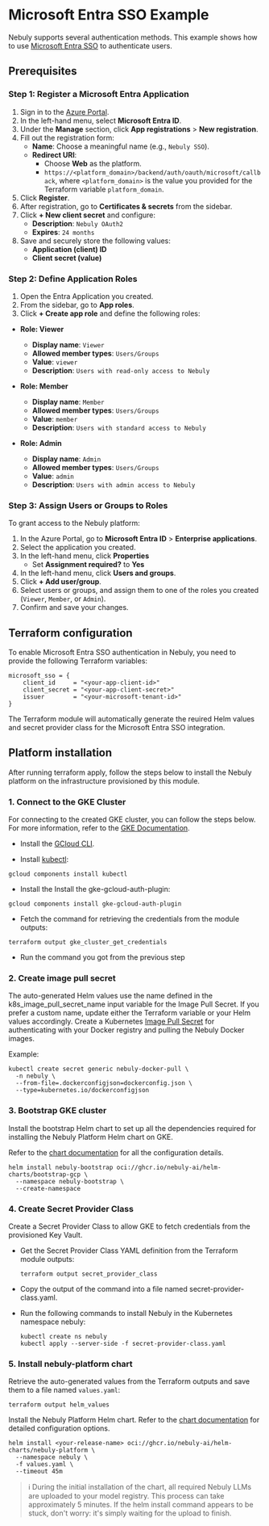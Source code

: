 # Microsoft Entra SSO Example

Nebuly supports several authentication methods.
This example shows how to use [Microsoft Entra SSO](https://www.microsoft.com/en-us/security/business/identity-access/microsoft-entra-single-sign-on) to authenticate users.

## Prerequisites

### Step 1: Register a Microsoft Entra Application

1. Sign in to the [Azure Portal](https://portal.azure.com/).
2. In the left-hand menu, select **Microsoft Entra ID**.
3. Under the **Manage** section, click **App registrations** > **New registration**.
4. Fill out the registration form:
   - **Name**: Choose a meaningful name (e.g., `Nebuly SSO`).
   - **Redirect URI**:
     - Choose **Web** as the platform.
     - `https://<platform_domain>/backend/auth/oauth/microsoft/callback`, where `<platform_domain>` is
       the value you provided for the Terraform variable `platform_domain`.
5. Click **Register**.
6. After registration, go to **Certificates & secrets** from the sidebar.
7. Click **+ New client secret** and configure:
   - **Description**: `Nebuly OAuth2`
   - **Expires**: `24 months`
8. Save and securely store the following values:
   - **Application (client) ID**
   - **Client secret (value)**

### Step 2: Define Application Roles

1. Open the Entra Application you created.
2. From the sidebar, go to **App roles**.
3. Click **+ Create app role** and define the following roles:

- **Role: Viewer**
  - **Display name**: `Viewer`
  - **Allowed member types**: `Users/Groups`
  - **Value**: `viewer`
  - **Description**: `Users with read-only access to Nebuly`

- **Role: Member**
  - **Display name**: `Member`
  - **Allowed member types**: `Users/Groups`
  - **Value**: `member`
  - **Description**: `Users with standard access to Nebuly`

- **Role: Admin**
  - **Display name**: `Admin`
  - **Allowed member types**: `Users/Groups`
  - **Value**: `admin`
  - **Description**: `Users with admin access to Nebuly`

### Step 3: Assign Users or Groups to Roles

To grant access to the Nebuly platform:

1. In the Azure Portal, go to **Microsoft Entra ID** > **Enterprise applications**.
2. Select the application you created.
3. In the left-hand menu, click **Properties**
   - Set **Assignment required?** to **Yes**
4. In the left-hand menu, click **Users and groups**.
5. Click **+ Add user/group**.
6. Select users or groups, and assign them to one of the roles you created (`Viewer`, `Member`, or `Admin`).
7. Confirm and save your changes.

## Terraform configuration

To enable Microsoft Entra SSO authentication in Nebuly, you need to provide the following Terraform variables:

```hcl
microsoft_sso = {
    client_id     = "<your-app-client-id>"
    client_secret = "<your-app-client-secret>"
    issuer        = "<your-microsoft-tenant-id>"
}
```

The Terraform module will automatically generate the reuired Helm values and secret provider class
for the Microsoft Entra SSO integration.

## Platform installation

After running terraform apply, follow the steps below to install the Nebuly platform on the infrastructure provisioned by this module.

### 1. Connect to the GKE Cluster

For connecting to the created GKE cluster, you can follow the steps below. For more information,
refer to the [GKE Documentation](https://cloud.google.com/kubernetes-engine/docs/how-to/cluster-access-for-kubectl).

- Install the [GCloud CLI](https://cloud.google.com/sdk/docs/install-sdk).

- Install [kubectl](https://kubernetes.io/docs/reference/kubectl/):

```shell
gcloud components install kubectl
```

- Install the Install the gke-gcloud-auth-plugin:

```shell
gcloud components install gke-gcloud-auth-plugin
```

- Fetch the command for retrieving the credentials from the module outputs:

```shell
terraform output gke_cluster_get_credentials
```

- Run the command you got from the previous step

### 2. Create image pull secret

The auto-generated Helm values use the name defined in the k8s_image_pull_secret_name input variable for the Image Pull Secret. If you prefer a custom name, update either the Terraform variable or your Helm values accordingly.
Create a Kubernetes [Image Pull Secret](https://kubernetes.io/docs/tasks/configure-pod-container/pull-image-private-registry/) for
authenticating with your Docker registry and pulling the Nebuly Docker images.

Example:

```shell
kubectl create secret generic nebuly-docker-pull \
  -n nebuly \
  --from-file=.dockerconfigjson=dockerconfig.json \
  --type=kubernetes.io/dockerconfigjson
```

### 3. Bootstrap GKE cluster

Install the bootstrap Helm chart to set up all the dependencies required for installing the Nebuly Platform Helm chart on GKE.

Refer to the [chart documentation](https://github.com/nebuly-ai/helm-charts/tree/main/bootstrap-gcp) for all the configuration details.

```shell
helm install nebuly-bootstrap oci://ghcr.io/nebuly-ai/helm-charts/bootstrap-gcp \
  --namespace nebuly-bootstrap \
  --create-namespace
```

### 4. Create Secret Provider Class

Create a Secret Provider Class to allow GKE to fetch credentials from the provisioned Key Vault.

- Get the Secret Provider Class YAML definition from the Terraform module outputs:

  ```shell
  terraform output secret_provider_class
  ```

- Copy the output of the command into a file named secret-provider-class.yaml.

- Run the following commands to install Nebuly in the Kubernetes namespace nebuly:

  ```shell
  kubectl create ns nebuly
  kubectl apply --server-side -f secret-provider-class.yaml
  ```

### 5. Install nebuly-platform chart

Retrieve the auto-generated values from the Terraform outputs and save them to a file named `values.yaml`:

```shell
terraform output helm_values
```

Install the Nebuly Platform Helm chart.
Refer to the [chart documentation](https://github.com/nebuly-ai/helm-charts/tree/main/nebuly-platform) for detailed configuration options.

```shell
helm install <your-release-name> oci://ghcr.io/nebuly-ai/helm-charts/nebuly-platform \
  --namespace nebuly \
  -f values.yaml \
  --timeout 45m
```

> ℹ️ During the initial installation of the chart, all required Nebuly LLMs are uploaded to your model registry.
> This process can take approximately 5 minutes. If the helm install command appears to be stuck, don't worry: it's simply waiting for the upload to finish.
